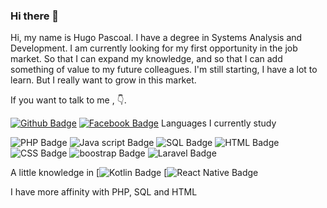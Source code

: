 ### Hi there 👋
Hi, my name is Hugo Pascoal. I have a degree in Systems Analysis and Development. I am currently looking for my first opportunity in the job market. So that I can expand my knowledge, and so that I can add something of value to my future colleagues. I'm still starting, I have a lot to learn. But I really want to grow in this market.

If you want to talk to me , 👇.

[![Github Badge](https://img.shields.io/badge/GitHub-100000?style=for-the-badge&logo=github&logoColor=white&link=https://github.com/hugopascoal2570)](https://github.com/hugopascoal2570)
[![Facebook Badge](https://img.shields.io/badge/Facebook-1877F2?style=for-the-badge&logo=facebook&logoColor=white&link=https://www.facebook.com/HugoPascoalBrito/)](https://www.facebook.com/HugoPascoalBrito/)
Languages I currently study 

![PHP Badge](https://img.shields.io/badge/PHP-777BB4?style=for-the-badge&logo=php&logoColor=white)
![Java script Badge](https://img.shields.io/badge/JavaScript-F7DF1E?style=for-the-badge&logo=javascript&logoColor=black)
![SQL Badge](https://img.shields.io/badge/MySQL-00000F?style=for-the-badge&logo=mysql&logoColor=white)
![HTML Badge](https://img.shields.io/badge/HTML-239120?style=for-the-badge&logo=html5&logoColor=white)
![CSS Badge](https://img.shields.io/badge/CSS-239120?&style=for-the-badge&logo=css3&logoColor=white)
![boostrap Badge](https://img.shields.io/badge/Bootstrap-563D7C?style=for-the-badge&logo=bootstrap&logoColor=white)
![Laravel Badge](https://img.shields.io/badge/Laravel-FF2D20?style=for-the-badge&logo=laravel&logoColor=white)


A little knowledge in
[![Kotlin Badge](https://img.shields.io/badge/Kotlin-0095D5?&style=for-the-badge&logo=kotlin&logoColor=white)
[![React Native Badge](https://img.shields.io/badge/React_Native-20232A?style=for-the-badge&logo=react&logoColor=61DAFB)

I have more affinity with PHP, SQL and HTML
